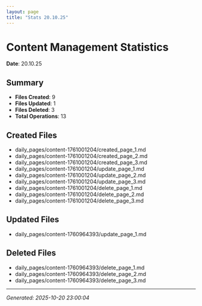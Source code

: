```yaml
---
layout: page
title: "Stats 20.10.25"
---
```


# Content Management Statistics

**Date**: 20.10.25

## Summary

- **Files Created**: 9
- **Files Updated**: 1  
- **Files Deleted**: 3
- **Total Operations**: 13

## Created Files

- daily_pages/content-1761001204/created_page_1.md
- daily_pages/content-1761001204/created_page_2.md
- daily_pages/content-1761001204/created_page_3.md
- daily_pages/content-1761001204/update_page_1.md
- daily_pages/content-1761001204/update_page_2.md
- daily_pages/content-1761001204/update_page_3.md
- daily_pages/content-1761001204/delete_page_1.md
- daily_pages/content-1761001204/delete_page_2.md
- daily_pages/content-1761001204/delete_page_3.md

## Updated Files

- daily_pages/content-1760964393/update_page_1.md

## Deleted Files

- daily_pages/content-1760964393/delete_page_1.md
- daily_pages/content-1760964393/delete_page_2.md
- daily_pages/content-1760964393/delete_page_3.md

---
*Generated: 2025-10-20 23:00:04*
